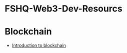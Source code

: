 # FSHQ-Web3-Dev-Resourcs

# Blockchain
* [Introduction to blockchain](https://www.blockchain.education/blockchain101/blockchain)
